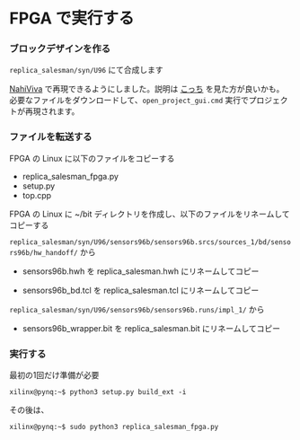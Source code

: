 # FPGA で実行する

### ブロックデザインを作る

`replica_salesman/syn/U96` にて合成します

[NahiViva](https://github.com/tokuden/NahiViva) で再現できるようにしました。説明は [こっち](http://nahitafu.cocolog-nifty.com/nahitafu/2019/05/post-2cfa5c.html) を見た方が良いかも。  
必要なファイルをダウンロードして、`open_project_gui.cmd` 実行でプロジェクトが再現されます。

### ファイルを転送する

FPGA の Linux に以下のファイルをコピーする

- replica_salesman_fpga.py
- setup.py
- top.cpp

FPGA の Linux に ~/bit ディレクトリを作成し、以下のファイルをリネームしてコピーする

`replica_salesman/syn/U96/sensors96b/sensors96b.srcs/sources_1/bd/sensors96b/hw_handoff/` から

- sensors96b.hwh を replica_salesman.hwh にリネームしてコピー

- sensors96b_bd.tcl を replica_salesman.tcl にリネームしてコピー

`replica_salesman/syn/U96/sensors96b/sensors96b.runs/impl_1/` から

- sensors96b_wrapper.bit を replica_salesman.bit にリネームしてコピー

### 実行する

最初の1回だけ準備が必要

```
xilinx@pynq:~$ python3 setup.py build_ext -i
```

その後は、

```
xilinx@pynq:~$ sudo python3 replica_salesman_fpga.py
```

